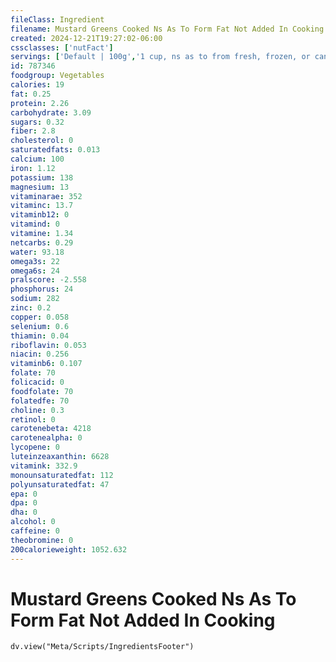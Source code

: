 ```yaml
---
fileClass: Ingredient
filename: Mustard Greens Cooked Ns As To Form Fat Not Added In Cooking
created: 2024-12-21T19:27:02-06:00
cssclasses: ['nutFact']
servings: ['Default | 100g','1 cup, ns as to from fresh, frozen, or canned | 150']
id: 787346
foodgroup: Vegetables
calories: 19
fat: 0.25
protein: 2.26
carbohydrate: 3.09
sugars: 0.32
fiber: 2.8
cholesterol: 0
saturatedfats: 0.013
calcium: 100
iron: 1.12
potassium: 138
magnesium: 13
vitaminarae: 352
vitaminc: 13.7
vitaminb12: 0
vitamind: 0
vitamine: 1.34
netcarbs: 0.29
water: 93.18
omega3s: 22
omega6s: 24
pralscore: -2.558
phosphorus: 24
sodium: 282
zinc: 0.2
copper: 0.058
selenium: 0.6
thiamin: 0.04
riboflavin: 0.053
niacin: 0.256
vitaminb6: 0.107
folate: 70
folicacid: 0
foodfolate: 70
folatedfe: 70
choline: 0.3
retinol: 0
carotenebeta: 4218
carotenealpha: 0
lycopene: 0
luteinzeaxanthin: 6628
vitamink: 332.9
monounsaturatedfat: 112
polyunsaturatedfat: 47
epa: 0
dpa: 0
dha: 0
alcohol: 0
caffeine: 0
theobromine: 0
200calorieweight: 1052.632
---
```


# Mustard Greens Cooked Ns As To Form Fat Not Added In Cooking

```dataviewjs
dv.view("Meta/Scripts/IngredientsFooter")
```